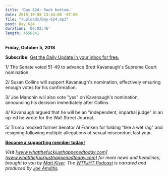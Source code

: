 ```yaml
---
title: 'Day 624: Rock bottom.'
date: 2018-10-05 13:44:00 -07:00
file: "/uploads/Day-624.mp3"
post: Day 624
duration: '00:02:46'
length: 4558841
---
```


**Friday, October 5, 2018**

**Subscribe:** [Get the Daily Update in your inbox for free. ](https://whatthefuckjusthappenedtoday.com/subscribe/)

1/ The Senate voted 51-49 to advance Brett Kavanaugh's Supreme Court nomination.

2/ Susan Collins will support Kavanaugh's nomination, effectively ensuring enough votes for his confirmation.

3/ Joe Manchin will also vote "yes" on Kavanaugh's nomination, announcing his decision immediately after Collins.

4/ Kavanaugh argued that he will be an "independent, impartial judge" in an op-ed he wrote for the Wall Street Journal.

5/ Trump mocked former Senator Al Franken for folding "like a wet rag" and resigning following multiple allegations of sexual misconduct last year.

**[Become a supporting member today!](https://whatthefuckjusthappenedtoday.com/membership/?utm_source=2017\+Donors&utm_campaign=8dccd905d9-&utm_medium=email&utm_term=0_3bd36f654c-8dccd905d9-169730397)**

*Visit [www.whatthefuckjusthappenedtoday.com](www.whatthefuckjusthappenedtoday.com) for more news and headlines, brought to you by [Matt Kiser](https://twitter.com/Matt_Kiser). The [WTFJHT Podcast](https://whatthefuckjusthappenedtoday.com/podcasts/) is narrated and produced by [Joe Amditis](https://twitter.com/jsamditis).*